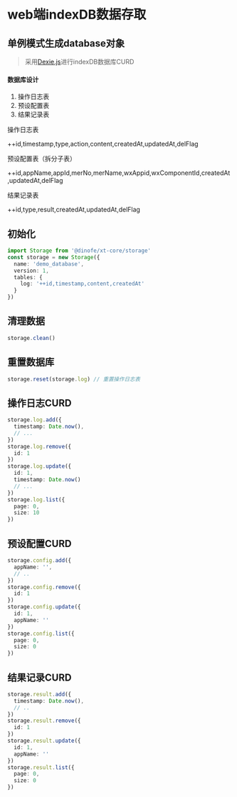# web端indexDB数据存取

## 单例模式生成database对象

> 采用[Dexie.js](https://github.com/dfahlander/Dexie.js)进行indexDB数据库CURD

#### 数据库设计

1. 操作日志表
2. 预设配置表
3. 结果记录表

操作日志表

++id,timestamp,type,action,content,createdAt,updatedAt,delFlag

预设配置表（拆分子表）

++id,appName,appId,merNo,merName,wxAppid,wxComponentId,createdAt,updatedAt,delFlag

结果记录表

++id,type,result,createdAt,updatedAt,delFlag


## 初始化

```ts
import Storage from '@dinofe/xt-core/storage'
const storage = new Storage({
  name: 'demo_database',
  version: 1,
  tables: {
    log: '++id,timestamp,content,createdAt'
  }
})
```

## 清理数据

```ts
storage.clean()
```

## 重置数据库

```ts
storage.reset(storage.log) // 重置操作日志表
```

## 操作日志CURD

```ts
storage.log.add({
  timestamp: Date.now(),
  // ...
})
storage.log.remove({
  id: 1
})
storage.log.update({
  id: 1,
  timestamp: Date.now()
  // ...
})
storage.log.list({
  page: 0,
  size: 10
})
```

## 预设配置CURD

```ts
storage.config.add({
  appName: '',
  // ..
})
storage.config.remove({
  id: 1
})
storage.config.update({
  id: 1,
  appName: ''
})
storage.config.list({
  page: 0,
  size: 0
})
```

## 结果记录CURD

```ts
storage.result.add({
  timestamp: Date.now(),
  // ..
})
storage.result.remove({
  id: 1
})
storage.result.update({
  id: 1,
  appName: ''
})
storage.result.list({
  page: 0,
  size: 0
})
```
